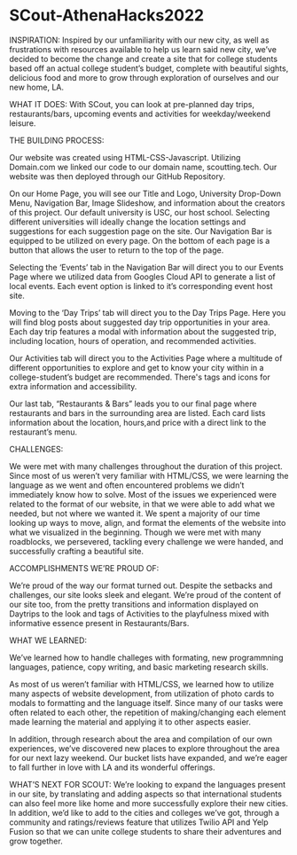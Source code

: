 # SCout-AthenaHacks2022
INSPIRATION:
Inspired by our unfamiliarity with our new city, as well as frustrations with resources available to help us learn said new city, we’ve decided to become the change and create a site that for college students based off an actual college student’s budget, complete with beautiful sights, delicious food and more to grow through exploration of ourselves and our new home, LA. 

WHAT IT DOES:
With SCout, you can look at pre-planned day trips, restaurants/bars, upcoming events and activities for weekday/weekend leisure. 
 

THE BUILDING PROCESS:

Our website was created using HTML-CSS-Javascript. Utilizing Domain.com we linked our code to our domain name, scoutting.tech. Our website was then deployed through our GitHub Repository.

On our Home Page, you will see our Title and Logo,  University Drop-Down Menu, Navigation Bar, Image Slideshow, and information about the creators of this project. Our default university is USC, our host school. Selecting different universities will ideally change the location settings and suggestions for each suggestion page on the site. Our Navigation Bar is equipped to be utilized on every page. On the bottom of each page is a button that allows the user to return to the top of the page.

Selecting the ‘Events’ tab in the Navigation Bar will direct you to our Events Page where we utilized data from Googles Cloud API to generate a list of local events. Each event option is linked to it’s corresponding event host site.

Moving to the ‘Day Trips’ tab will direct you to the Day Trips Page. Here you will find blog posts about suggested day trip opportunities in your area. Each day trip features a modal with information about the suggested trip, including location, hours of operation, and recommended activities.

Our Activities tab will direct you to the Activities Page where a multitude of different opportunities to explore and get to know your city within in a college-student’s budget are recommended. There's tags and icons for extra information and accessibility.

Our last tab, “Restaurants & Bars” leads you to our final page where restaurants and bars in the surrounding area are listed. Each card lists information about the location, hours,and  price with a direct link to the restaurant’s menu.
 

CHALLENGES:

We were met with many challenges throughout the duration of this project. Since most of us weren’t very familiar with HTML/CSS, we were learning the language as we went and often encountered problems we didn’t immediately know how to solve. Most of the issues we experienced were related to the format of our website, in that we were able to add what we needed, but not where we wanted it. We spent a majority of our time looking up ways to move, align, and format the elements of the website into what we visualized in the beginning. Though we were met with many roadblocks, we persevered, tackling every challenge we were handed, and successfully crafting a beautiful site.


ACCOMPLISHMENTS WE’RE PROUD OF:

We’re proud of the way our format turned out. Despite the setbacks and challenges, our site looks sleek and elegant. We’re proud of the content of our site too, from the pretty transitions and information displayed on Daytrips to the look and tags of Activities to the playfulness mixed with informative essence present in Restaurants/Bars.


WHAT WE LEARNED:

We’ve learned how to handle challeges with formating, new programmning languages, patience, copy writing, and basic marketing research skills. 

As most of us weren’t familiar with HTML/CSS, we learned how to utilize many aspects of website development, from utilization of photo cards to modals to formatting and the language itself. Since many of our tasks were often related to each other, the repetition of making/changing each element made learning the material and applying it to other aspects easier. 

In addition, through research about the area and compilation of our own experiences, we’ve discovered new places to explore throughout the area for our next lazy weekend. Our bucket lists have expanded, and we’re eager to fall further in love with LA and its wonderful offerings.


WHAT’S NEXT FOR SCOUT:
We’re looking to expand the languages present in our site, by translating and adding aspects so that international students can also feel more like home and more successfully explore their new cities. In addition, we’d like to add to the cities and colleges we’ve got, through a community and ratings/reviews feature that utilizes Twilio API and Yelp Fusion so that we can unite college students to share their adventures and grow together. 
